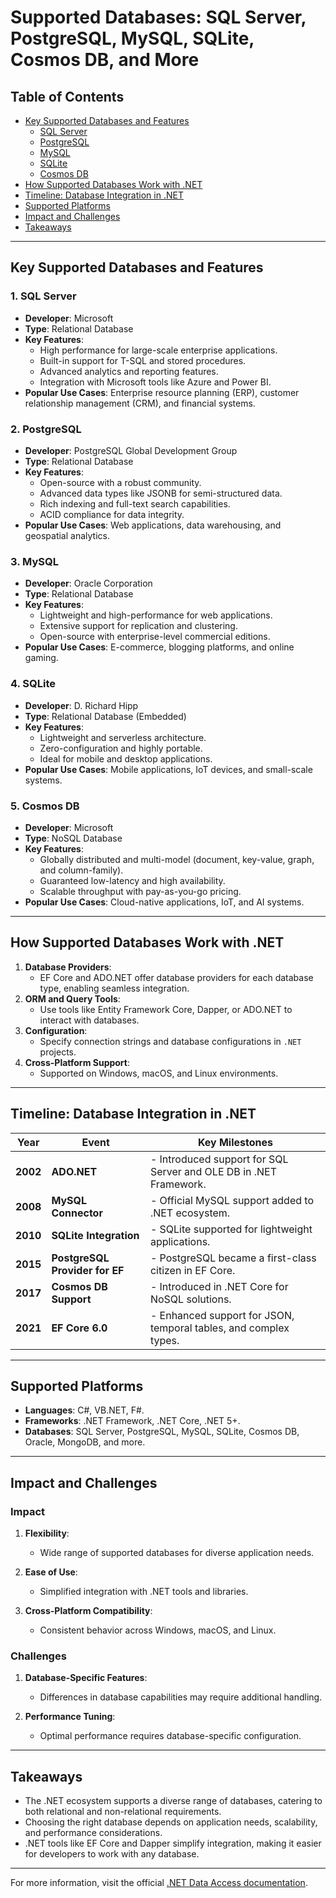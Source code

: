 # Supported Databases: SQL Server, PostgreSQL, MySQL, SQLite, Cosmos DB, and More

## Table of Contents

- [Key Supported Databases and Features](#key-supported-databases-and-features)
  - [SQL Server](#1-sql-server)
  - [PostgreSQL](#2-postgresql)
  - [MySQL](#3-mysql)
  - [SQLite](#4-sqlite)
  - [Cosmos DB](#5-cosmos-db)
- [How Supported Databases Work with .NET](#how-supported-databases-work-with-net)
- [Timeline: Database Integration in .NET](#timeline-database-integration-in-net)
- [Supported Platforms](#supported-platforms)
- [Impact and Challenges](#impact-and-challenges)
- [Takeaways](#takeaways)

---

## Key Supported Databases and Features

### **1. SQL Server**
- **Developer**: Microsoft
- **Type**: Relational Database
- **Key Features**:
  - High performance for large-scale enterprise applications.
  - Built-in support for T-SQL and stored procedures.
  - Advanced analytics and reporting features.
  - Integration with Microsoft tools like Azure and Power BI.
- **Popular Use Cases**: Enterprise resource planning (ERP), customer relationship management (CRM), and financial systems.

### **2. PostgreSQL**
- **Developer**: PostgreSQL Global Development Group
- **Type**: Relational Database
- **Key Features**:
  - Open-source with a robust community.
  - Advanced data types like JSONB for semi-structured data.
  - Rich indexing and full-text search capabilities.
  - ACID compliance for data integrity.
- **Popular Use Cases**: Web applications, data warehousing, and geospatial analytics.

### **3. MySQL**
- **Developer**: Oracle Corporation
- **Type**: Relational Database
- **Key Features**:
  - Lightweight and high-performance for web applications.
  - Extensive support for replication and clustering.
  - Open-source with enterprise-level commercial editions.
- **Popular Use Cases**: E-commerce, blogging platforms, and online gaming.

### **4. SQLite**
- **Developer**: D. Richard Hipp
- **Type**: Relational Database (Embedded)
- **Key Features**:
  - Lightweight and serverless architecture.
  - Zero-configuration and highly portable.
  - Ideal for mobile and desktop applications.
- **Popular Use Cases**: Mobile applications, IoT devices, and small-scale systems.

### **5. Cosmos DB**
- **Developer**: Microsoft
- **Type**: NoSQL Database
- **Key Features**:
  - Globally distributed and multi-model (document, key-value, graph, and column-family).
  - Guaranteed low-latency and high availability.
  - Scalable throughput with pay-as-you-go pricing.
- **Popular Use Cases**: Cloud-native applications, IoT, and AI systems.

---

## How Supported Databases Work with .NET

1. **Database Providers**:
   - EF Core and ADO.NET offer database providers for each database type, enabling seamless integration.
2. **ORM and Query Tools**:
   - Use tools like Entity Framework Core, Dapper, or ADO.NET to interact with databases.
3. **Configuration**:
   - Specify connection strings and database configurations in `.NET` projects.
4. **Cross-Platform Support**:
   - Supported on Windows, macOS, and Linux environments.

---

## Timeline: Database Integration in .NET

| **Year** | **Event**                        | **Key Milestones**                                              |
|----------|----------------------------------|------------------------------------------------------------------|
| **2002** | **ADO.NET**                      | - Introduced support for SQL Server and OLE DB in .NET Framework. |
| **2008** | **MySQL Connector**              | - Official MySQL support added to .NET ecosystem.               |
| **2010** | **SQLite Integration**           | - SQLite supported for lightweight applications.                |
| **2015** | **PostgreSQL Provider for EF**   | - PostgreSQL became a first-class citizen in EF Core.           |
| **2017** | **Cosmos DB Support**            | - Introduced in .NET Core for NoSQL solutions.                  |
| **2021** | **EF Core 6.0**                  | - Enhanced support for JSON, temporal tables, and complex types. |

---

## Supported Platforms

- **Languages**: C#, VB.NET, F#.
- **Frameworks**: .NET Framework, .NET Core, .NET 5+.
- **Databases**: SQL Server, PostgreSQL, MySQL, SQLite, Cosmos DB, Oracle, MongoDB, and more.

---

## Impact and Challenges

### **Impact**

1. **Flexibility**:  
   - Wide range of supported databases for diverse application needs.
   
2. **Ease of Use**:  
   - Simplified integration with .NET tools and libraries.

3. **Cross-Platform Compatibility**:  
   - Consistent behavior across Windows, macOS, and Linux.

### **Challenges**

1. **Database-Specific Features**:  
   - Differences in database capabilities may require additional handling.
   
2. **Performance Tuning**:  
   - Optimal performance requires database-specific configuration.

---

## Takeaways

- The .NET ecosystem supports a diverse range of databases, catering to both relational and non-relational requirements.
- Choosing the right database depends on application needs, scalability, and performance considerations.
- .NET tools like EF Core and Dapper simplify integration, making it easier for developers to work with any database.

---

For more information, visit the official [.NET Data Access documentation](https://learn.microsoft.com/en-us/dotnet/framework/data/).
